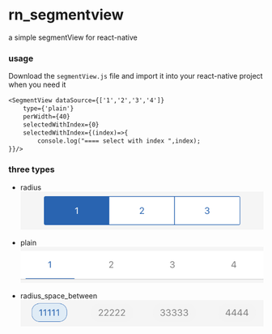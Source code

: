 # rn_segmentview
a simple segmentView for react-native  

### usage
Download the `segmentView.js` file and import it into your react-native project when you need it

	<SegmentView dataSource={['1','2','3','4']} 
		type={'plain'} 
		perWidth={40} 
		selectedWithIndex={0} 
		selectedWithIndex={(index)=>{
			console.log("==== select with index ",index);
	}}/>
	

### three types 

- radius 
![radius](https://github.com/yongqianvip/rn_segmentview/blob/master/img/sg_radius.png?raw=true)

- plain  
![](https://github.com/yongqianvip/rn_segmentview/blob/master/img/sg_plain.png?raw=true) 

- radius\_space\_between  
![](https://github.com/yongqianvip/rn_segmentview/blob/master/img/sg_radius_space_between.png?raw=true) 






